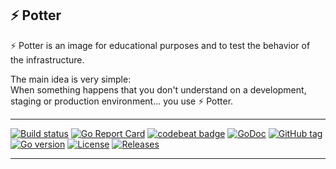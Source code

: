 ## ⚡️ Potter

⚡️ Potter is an image for educational purposes and to test the behavior of the infrastructure.  

The main idea is very simple:  
When something happens that you don't understand on a development, staging or production environment... you use ⚡️ Potter.

---

[![Build status](https://github.com/JulienBreux/potter/workflows/Go/badge.svg)](https://github.com/JulienBreux/potter/actions)
[![Go Report Card](https://goreportcard.com/badge/github.com/JulienBreux/potter)](https://goreportcard.com/report/github.com/JulienBreux/potter)
[![codebeat badge](https://codebeat.co/badges/f7bb4667-b618-4e7f-84f9-06dae8448f41)](https://codebeat.co/projects/github-com-JulienBreux-potter-main)
[![GoDoc](https://godoc.org/github.com/JulienBreux/potter?status.svg)](http://godoc.org/github.com/JulienBreux/potter)
[![GitHub tag](https://img.shields.io/github/tag/JulienBreux/potter.svg)](Tag)
[![Go version](https://img.shields.io/badge/go-v1.20-blue)](https://golang.org/dl/#stable)
[![License](https://img.shields.io/badge/License-MIT-blue.svg)](https://github.com/JulienBreux/potter/blob/main/LICENSE)
[![Releases](https://img.shields.io/github/downloads/JulienBreux/potter/total.svg)](https://github.com/JulienBreux/potter/releases)

---
